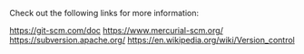 Check out the following links for more information:

https://git-scm.com/doc
https://www.mercurial-scm.org/
https://subversion.apache.org/
https://en.wikipedia.org/wiki/Version_control
